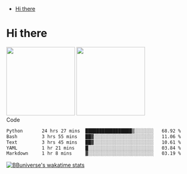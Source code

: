 <!--ts-->
* [Hi there](#hi-there)

<!-- Created by https://github.com/ekalinin/github-markdown-toc -->
<!-- Added by: runner, at: Wed Sep 27 04:19:34 UTC 2023 -->

<!--te-->


# Hi there

<!--
**BBuniverse/BBuniverse** is a ✨ _special_ ✨ repository because its `README.md` (this file) appears on your GitHub profile.

Here are some ideas to get you started:

- 🔭 I’m currently working on ...
- 🌱 I’m currently learning ...
- 👯 I’m looking to collaborate on ...
- 🤔 I’m looking for help with ...
- 💬 Ask me about ...
- 📫 How to reach me: ...
- 😄 Pronouns: ...
- ⚡ Fun fact: ...
-->


<div display="flex">
  <img src="https://github-readme-stats.vercel.app/api?username=BBuniverse&show_icons=true&count_private=true&theme=radical&hide_border=true" height="180"/>
  <img src="https://github-readme-stats.vercel.app/api/top-langs/?username=BBuniverse&layout=compact&theme=radical&hide_border=true" height="180"/>
</div
     

## Code
<!--START_SECTION:waka-->

```txt
Python       24 hrs 27 mins  █████████████████▒░░░░░░░   68.92 %
Bash         3 hrs 55 mins   ██▓░░░░░░░░░░░░░░░░░░░░░░   11.06 %
Text         3 hrs 45 mins   ██▓░░░░░░░░░░░░░░░░░░░░░░   10.61 %
YAML         1 hr 21 mins    █░░░░░░░░░░░░░░░░░░░░░░░░   03.84 %
Markdown     1 hr 8 mins     ▓░░░░░░░░░░░░░░░░░░░░░░░░   03.19 %
```

<!--END_SECTION:waka-->
     
[![BBuniverse's wakatime stats](https://github-readme-stats.vercel.app/api/wakatime?username=BBuniverse)](https://github.com/anuraghazra/github-readme-stats)
